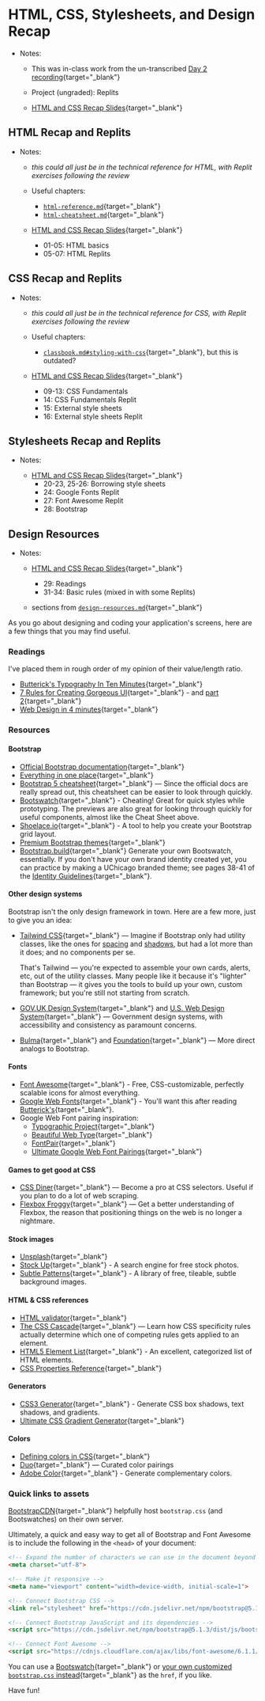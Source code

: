 # HTML, CSS, Stylesheets, and Design Recap 

- Notes:

  - This was in-class work from the un-transcribed [Day 2 recording](https://uchicago.hosted.panopto.com/Panopto/Pages/Viewer.aspx?id=e657b973-16a5-4daf-80fc-aebc013d125a){target="_blank"}

  - Project (ungraded): Replits

  - [HTML and CSS Recap Slides](https://firstdraft.slides.com/raghubetina/html-and-css-recap?token=8gU8ghvw){target="_blank"}

## HTML Recap and Replits

- Notes:

  - *this could all just be in the technical reference for HTML, with Replit exercises following the review*

  - Useful chapters:

    - [`html-reference.md`](https://github.com/firstdraft/appdev-chapters/blob/benp-edits/html-reference.md){target="_blank"}
    - [`html-cheatsheet.md`](https://github.com/firstdraft/appdev-chapters/blob/benp-edits/html-cheatsheet.md){target="_blank"}

  - [HTML and CSS Recap Slides](https://firstdraft.slides.com/raghubetina/html-and-css-recap?token=8gU8ghvw){target="_blank"}
    - 01-05: HTML basics
    - 05-07: HTML Replits

## CSS Recap and Replits

- Notes:

  - *this could all just be in the technical reference for CSS, with Replit exercises following the review*

  - Useful chapters:

    - [`classbook.md#styling-with-css`](https://github.com/firstdraft/appdev-chapters/blob/benp-edits/classbook.md#styling-with-css){target="_blank"}, but this is outdated?

  - [HTML and CSS Recap Slides](https://firstdraft.slides.com/raghubetina/html-and-css-recap?token=8gU8ghvw){target="_blank"}
    - 09-13: CSS Fundamentals
    - 14: CSS Fundamentals Replit
    - 15: External style sheets
    - 16: External style sheets Replit

## Stylesheets Recap and Replits

- Notes: 

  - [HTML and CSS Recap Slides](https://firstdraft.slides.com/raghubetina/html-and-css-recap?token=8gU8ghvw){target="_blank"}
    - 20-23, 25-26: Borrowing style sheets
    - 24: Google Fonts Replit
    - 27: Font Awesome Replit
    - 28: Bootstrap
    

## Design Resources

- Notes:

  - [HTML and CSS Recap Slides](https://firstdraft.slides.com/raghubetina/html-and-css-recap?token=8gU8ghvw){target="_blank"}
    - 29: Readings
    - 31-34: Basic rules (mixed in with some Replits)

  - sections from [`design-resources.md`](https://github.com/firstdraft/appdev-chapters/blob/benp-edits/design-resources.md){target="_blank"}

As you go about designing and coding your application's screens, here are a few things that you may find useful.

### Readings

I've placed them in rough order of my opinion of their value/length ratio.

 - [Butterick's Typography In Ten Minutes](http://practicaltypography.com/typography-in-ten-minutes.html){target="_blank"}
 - [7 Rules for Creating Gorgeous UI](https://learnui.design/blog/7-rules-for-creating-gorgeous-ui-part-1.html){target="_blank"} - and [part 2](https://learnui.design/blog/7-rules-for-creating-gorgeous-ui-part-2.html#rule-4-learn-the-methods-of-overlaying-text-on-images){target="_blank"}
 - [Web Design in 4 minutes](http://jgthms.com/web-design-in-4-minutes/){target="_blank"}
 
### Resources

#### Bootstrap

 - [Official Bootstrap documentation](http://getbootstrap.com/components/){target="_blank"}
 - [Everything in one place](https://getbootstrap.com/docs/5.2/examples/cheatsheet/){target="_blank"}
 - [Bootstrap 5 cheatsheet](https://bootstrap-cheatsheet.themeselection.com/){target="_blank"} — Since the official docs are really spread out, this cheatsheet can be easier to look through quickly.
 - [Bootswatch](http://bootswatch.com){target="_blank"} - Cheating! Great for quick styles while prototyping. The previews are also great for looking through quickly for useful components, almost like the Cheat Sheet above.
 - [Shoelace.io](http://shoelace.io){target="_blank"} - A tool to help you create your Bootstrap grid layout.
 - [Premium Bootstrap themes](https://themes.getbootstrap.com/){target="_blank"}
 - [Bootstrap.build](https://bootstrap.build/app){target="_blank"} Generate your own Bootswatch, essentially. If you don't have your own brand identity created yet, you can practice by making a UChicago branded theme; see pages 38-41 of the [Identity Guidelines](https://news.uchicago.edu/sites/default/files/attachments/_uchicago.identity.guidelines.pdf){target="_blank"}.

#### Other design systems

Bootstrap isn't the only design framework in town. Here are a few more, just to give you an idea:

 - [Tailwind CSS](https://tailwindcss.com/components/cards){target="_blank"} — Imagine if Bootstrap only had utility classes, like the ones for [spacing](https://getbootstrap.com/docs/4.4/utilities/spacing/) and [shadows](https://getbootstrap.com/docs/4.4/utilities/shadows/), but had a lot more than it does; and no components per se.

    That's Tailwind — you're expected to assemble your own cards, alerts, etc, out of the utility classes. Many people like it because it's "lighter" than Bootstrap — it gives you the tools to build up your own, custom framework; but you're still not starting from scratch.
 - [GOV.UK Design System](https://design-system.service.gov.uk/){target="_blank"} and [U.S. Web Design System](https://designsystem.digital.gov/){target="_blank"} — Government design systems, with accessibility and consistency as paramount concerns.
 - [Bulma](https://bulma.io/documentation/components/card/){target="_blank"} and [Foundation](https://get.foundation/sites/docs/card.html){target="_blank"} — More direct analogs to Bootstrap.


#### Fonts

 - [Font Awesome](https://fontawesome.com/search?m=free){target="_blank"} - Free, CSS-customizable, perfectly scalable icons for almost everything.
 - [Google Web Fonts](https://www.google.com/fonts){target="_blank"} - You'll want this after reading [Butterick's](http://practicaltypography.com/typography-in-ten-minutes.html){target="_blank"}.
 - Google Web Font pairing inspiration:
    - [Typographic Project](http://femmebot.github.io/google-type/){target="_blank"}
    - [Beautiful Web Type](http://hellohappy.org/beautiful-web-type/?1){target="_blank"} 
    - [FontPair](https://fontpair.co/){target="_blank"}
    - [Ultimate Google Web Font Pairings](https://www.reliablepsd.com/ultimate-google-font-pairings/){target="_blank"}

#### Games to get good at CSS

 - [CSS Diner](https://flukeout.github.io/){target="_blank"} — Become a pro at CSS selectors. Useful if you plan to do a lot of web scraping.
 - [Flexbox Froggy](https://flexboxfroggy.com/){target="_blank"} — Get a better understanding of Flexbox, the reason that positioning things on the web is no longer a nightmare.

#### Stock images

 - [Unsplash](https://unsplash.com/){target="_blank"}
 - [Stock Up](http://www.sitebuilderreport.com/stock-up){target="_blank"} - A search engine for free stock photos.
 - [Subtle Patterns](http://subtlepatterns.com){target="_blank"} - A library of free, tileable, subtle background images.
  
#### HTML & CSS references

 - [HTML validator](https://validator.w3.org/#validate_by_input){target="_blank"}
 - [The CSS Cascade](https://wattenberger.com/blog/css-cascade){target="_blank"} — Learn how CSS specificity rules actually determine which one of competing rules gets applied to an element.
 - [HTML5 Element List](https://developer.mozilla.org/en-US/docs/Web/Guide/HTML/HTML5/HTML5_element_list){target="_blank"} - An excellent, categorized list of HTML elements.
 - [CSS Properties Reference](https://developer.mozilla.org/en-US/docs/Web/CSS/CSS_Properties_Reference){target="_blank"}

#### Generators

 - [CSS3 Generator](http://css3gen.com/box-shadow/){target="_blank"} - Generate CSS box shadows, text shadows, and gradients. 
 - [Ultimate CSS Gradient Generator](https://www.colorzilla.com/gradient-editor/){target="_blank"}

#### Colors

 - [Defining colors in CSS](http://web.simmons.edu/~grovesd/comm244/notes/week3/css-colors){target="_blank"}
 - [Duo](https://duo.alexpate.uk/){target="_blank"} — Curated color pairings
 - [Adobe Color](http://color.adobe.com){target="_blank"} - Generate complementary colors.

### Quick links to assets

[BootstrapCDN](https://www.bootstrapcdn.com/){target="_blank"} helpfully host `bootstrap.css` (and Bootswatches) on their own server.

Ultimately, a quick and easy way to get all of Bootstrap and Font Awesome is to include the following in the `<head>` of your document:

```html
<!-- Expand the number of characters we can use in the document beyond basic ASCII 🎉 -->
<meta charset="utf-8">

<!-- Make it responsive -->
<meta name="viewport" content="width=device-width, initial-scale=1">

<!-- Connect Bootstrap CSS -->
<link rel="stylesheet" href="https://cdn.jsdelivr.net/npm/bootstrap@5.1.3/dist/css/bootstrap.min.css" integrity="sha384-1BmE4kWBq78iYhFldvKuhfTAU6auU8tT94WrHftjDbrCEXSU1oBoqyl2QvZ6jIW3" crossorigin="anonymous">

<!-- Connect Bootstrap JavaScript and its dependencies -->
<script src="https://cdn.jsdelivr.net/npm/bootstrap@5.1.3/dist/js/bootstrap.min.js" integrity="sha384-QJHtvGhmr9XOIpI6YVutG+2QOK9T+ZnN4kzFN1RtK3zEFEIsxhlmWl5/YESvpZ13" crossorigin="anonymous"></script>

<!-- Connect Font Awesome -->
<script src="https://cdnjs.cloudflare.com/ajax/libs/font-awesome/6.1.1/js/all.min.js"></script>
```

You can use a [Bootswatch](http://bootswatch.com){target="_blank"} or [your own customized `bootstrap.css` instead](https://bootstrap.build){target="_blank"} as the `href`, if you like.

Have fun!